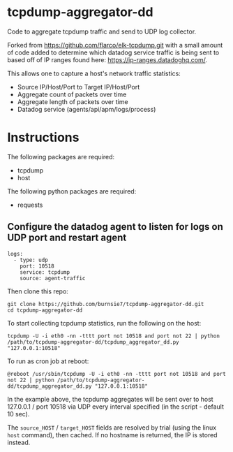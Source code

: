 # tcpdump-aggregator-dd

Code to aggregate tcpdump traffic and send to UDP log collector.

Forked from https://github.com/flarco/elk-tcpdump.git with a small amount of code added to determine which datadog service traffic is being sent to based off of IP ranges found here: https://ip-ranges.datadoghq.com/.

This allows one to capture a host's network traffic statistics:
  - Source IP/Host/Port to Target IP/Host/Port
  - Aggregate count of packets over time
  - Aggregate length of packets over time
  - Datadog service (agents/api/apm/logs/process)

# Instructions

The following packages are required:
- tcpdump
- host

The following python packages are required:
- requests

## Configure the datadog agent to listen for logs on UDP port and restart agent

```
logs:
  - type: udp
    port: 10518
    service: tcpdump
    source: agent-traffic
```

Then clone this repo:
```
git clone https://github.com/burnsie7/tcpdump-aggregator-dd.git
cd tcpdump-aggregator-dd
```

To start collecting tcpdump statistics, run the following on the host:
```
tcpdump -U -i eth0 -nn -tttt port not 10518 and port not 22 | python /path/to/tcpdump-aggregator-dd/tcpdump_aggregator_dd.py "127.0.0.1:10518"
 ```

To run as cron job at reboot:

```
@reboot /usr/sbin/tcpdump -U -i eth0 -nn -tttt port not 10518 and port not 22 | python /path/to/tcpdump-aggregator-dd/tcpdump_aggregator_dd.py "127.0.0.1:10518"
```

In the example above, the tcpdump aggregates will be sent over to host 127.0.0.1 / port 10518 via UDP every interval specified (in the script - default 10 sec).

The `source_HOST` / `target_HOST` fields are resolved by trial (using the linux `host` command), then cached. If no hostname is returned, the IP is stored instead.
